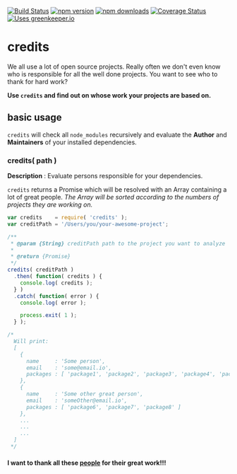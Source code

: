 [![Build Status](http://img.shields.io/travis/stefanjudis/credits.svg?style=flat)](https://travis-ci.org/stefanjudis/credits) [![npm version](http://img.shields.io/npm/v/credits.svg?style=flat)](https://www.npmjs.org/package/credits) [![npm downloads](http://img.shields.io/npm/dm/credits.svg?style=flat)](https://www.npmjs.org/package/credits) [![Coverage Status](http://img.shields.io/coveralls/stefanjudis/credits.svg?style=flat)](https://coveralls.io/r/stefanjudis/credits?branch=master) [![Uses greenkeeper.io](https://img.shields.io/badge/Uses-greenkeeper.io-green.svg)](http://greenkeeper.io/)

# credits

We all use a lot of open source projects. Really often we don't even know who is responsible for all the well done projects. You want to see who to thank for hard work?

**Use `credits` and find out on whose work your projects are based on.**

## basic usage

`credits` will check all `node_modules` recursively and evaluate the **Author** and **Maintainers** of your installed dependencies.

### credits( path )

**Description** : Evaluate persons responsible for your dependencies.

`credits` returns a Promise which will be resolved with an Array containing a lot of great people.
*The Array will be sorted according to the numbers of projects they are working on.*

```javascript
var credits    = require( 'credits' );
var creditPath = '/Users/you/your-awesome-project';

/**
 * @param {String} creditPath path to the project you want to analyze
 *
 * @return {Promise}
 */
credits( creditPath )
  .then( function( credits ) {
    console.log( credits );
  } )
  .catch( function( error ) {
    console.log( error );

    process.exit( 1 );
  } );

/*
  Will print:
  [
    {
      name     : 'Some person',
      email    : 'some@email.io',
      packages : [ 'package1', 'package2', 'package3', 'package4', 'package5']
    },
    {
      name     : 'Some other great person',
      email    : 'someOther@email.io',
      packages : [ 'package6', 'package7', 'package8' ]
    },
    ...
    ...
    ...
  ]
 */
```

#### I want to thank all these [people](./THANKS.md) for their great work!!!
